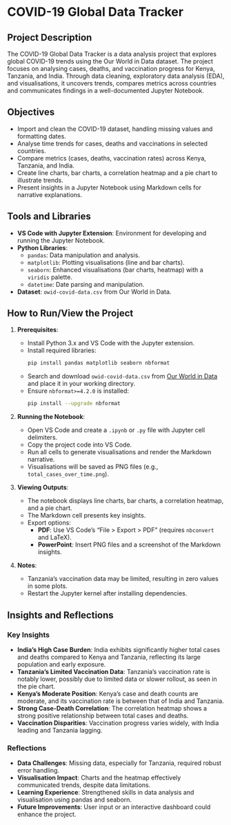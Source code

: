 # COVID-19 Global Data Tracker

## Project Description
The COVID-19 Global Data Tracker is a data analysis project that explores global COVID-19 trends using the Our World in Data dataset. The project focuses on analysing cases, deaths, and vaccination progress for Kenya, Tanzania, and India. Through data cleaning, exploratory data analysis (EDA), and visualisations, it uncovers trends, compares metrics across countries and communicates findings in a well-documented Jupyter Notebook.

## Objectives
- Import and clean the COVID-19 dataset, handling missing values and formatting dates.
- Analyse time trends for cases, deaths and vaccinations in selected countries.
- Compare metrics (cases, deaths, vaccination rates) across Kenya, Tanzania, and India.
- Create line charts, bar charts, a correlation heatmap and a pie chart to illustrate trends.
- Present insights in a Jupyter Notebook using Markdown cells for narrative explanations.

## Tools and Libraries
- **VS Code with Jupyter Extension**: Environment for developing and running the Jupyter Notebook.
- **Python Libraries**:
  - `pandas`: Data manipulation and analysis.
  - `matplotlib`: Plotting visualisations (line and bar charts).
  - `seaborn`: Enhanced visualisations (bar charts, heatmap) with a `viridis` palette.
  - `datetime`: Date parsing and manipulation.
- **Dataset**: `owid-covid-data.csv` from Our World in Data.

## How to Run/View the Project
1. **Prerequisites**:
   - Install Python 3.x and VS Code with the Jupyter extension.
   - Install required libraries:
     ```bash
     pip install pandas matplotlib seaborn nbformat
     ```
   - Search and download `owid-covid-data.csv` from [Our World in Data](https://www.kaggle.com/datasets) and place it in your working directory.
   - Ensure `nbformat>=4.2.0` is installed:
     ```bash
     pip install --upgrade nbformat
     ```

2. **Running the Notebook**:
   - Open VS Code and create a `.ipynb` or `.py` file with Jupyter cell delimiters.
   - Copy the project code into VS Code.
   - Run all cells to generate visualisations and render the Markdown narrative.
   - Visualisations will be saved as PNG files (e.g., `total_cases_over_time.png`).

3. **Viewing Outputs**:
   - The notebook displays line charts, bar charts, a correlation heatmap, and a pie chart.
   - The Markdown cell presents key insights.
   - Export options:
     - **PDF**: Use VS Code’s “File > Export > PDF” (requires `nbconvert` and LaTeX).
     - **PowerPoint**: Insert PNG files and a screenshot of the Markdown insights.

4. **Notes**:
   - Tanzania’s vaccination data may be limited, resulting in zero values in some plots.
   - Restart the Jupyter kernel after installing dependencies.

## Insights and Reflections
### Key Insights
- **India’s High Case Burden**: India exhibits significantly higher total cases and deaths compared to Kenya and Tanzania, reflecting its large population and early exposure.
- **Tanzania’s Limited Vaccination Data**: Tanzania’s vaccination rate is notably lower, possibly due to limited data or slower rollout, as seen in the pie chart.
- **Kenya’s Moderate Position**: Kenya’s case and death counts are moderate, and its vaccination rate is between that of India and Tanzania.
- **Strong Case-Death Correlation**: The correlation heatmap shows a strong positive relationship between total cases and deaths.
- **Vaccination Disparities**: Vaccination progress varies widely, with India leading and Tanzania lagging.

### Reflections
- **Data Challenges**: Missing data, especially for Tanzania, required robust error handling.
- **Visualisation Impact**: Charts and the heatmap effectively communicated trends, despite data limitations.
- **Learning Experience**: Strengthened skills in data analysis and visualisation using pandas and seaborn.
- **Future Improvements**: User input or an interactive dashboard could enhance the project.
